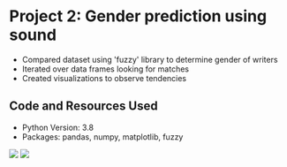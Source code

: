 # Project 2: Gender prediction using sound
* Compared dataset using 'fuzzy' library to determine gender of writers
* Iterated over data frames looking for matches
* Created visualizations to observe tendencies

## Code and Resources Used
* Python Version: 3.8
* Packages: pandas, numpy, matplotlib, fuzzy

![](https://github.com/roccojustice/Python-EDAs/blob/master/Project%202%20-%20Gender%20Prediction%20using%20Sound/images/final%20graph.png)
![](https://github.com/roccojustice/Python-EDAs/blob/master/Project%202%20-%20Gender%20Prediction%20using%20Sound/images/fuzzy.jpg)
